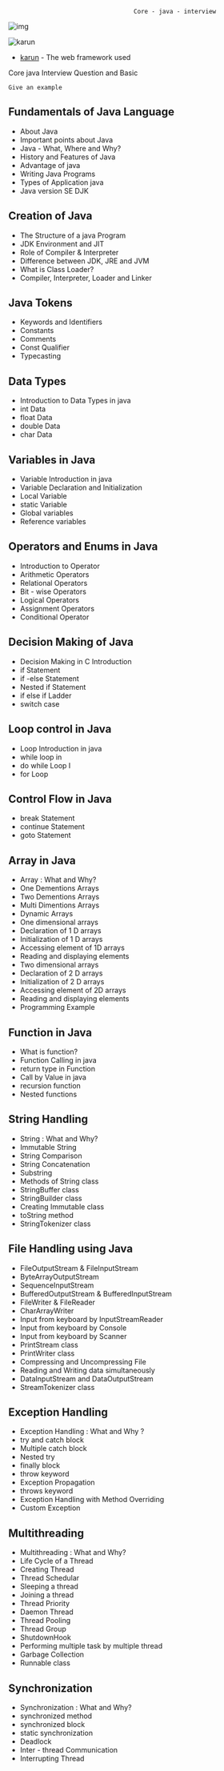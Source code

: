                                        Core - java - interview

![img](https://github.com/springkarun/core-java-interview/blob/master/assets/kk.png)


![karun](https://raw.githubusercontent.com/springkarun/core-java-interview/master/assets/kk.png)



* [karun](http://www.dropwizard.io/1.0.2/docs/) - The web framework used

Core java Interview Question and Basic

```
Give an example
```
    
## Fundamentals of Java Language
* About Java
* Important points about Java
* Java - What, Where and Why?
* History and Features of Java
* Advantage of java
* Writing Java Programs
* Types of Application java
* Java version SE DJK
    
## Creation of Java 
* The Structure of a java Program
* JDK Environment and JIT
* Role of Compiler & Interpreter
* Difference between JDK, JRE and JVM
* What is Class Loader?
* Compiler, Interpreter, Loader and Linker
    
## Java Tokens
* Keywords and Identifiers
* Constants
* Comments
* Const Qualifier
* Typecasting
    
## Data Types
* Introduction to Data Types in java
* int Data
* float Data
* double Data
* char Data
    
## Variables in Java
* Variable Introduction in java
* Variable Declaration and Initialization
* Local Variable
* static Variable
* Global variables
* Reference variables

## Operators and Enums in Java
* Introduction to Operator
* Arithmetic Operators
* Relational Operators
* Bit - wise Operators
* Logical Operators
* Assignment Operators
* Conditional Operator

## Decision Making of Java
* Decision Making in C Introduction
* if Statement
* if -else Statement
* Nested if Statement
* if else if Ladder
* switch case
    
## Loop control in Java
* Loop Introduction in java
* while loop in
* do while Loop I
* for Loop

## Control Flow in Java
* break Statement
* continue Statement
* goto Statement

## Array in Java
* Array : What and Why?
* One Dementions Arrays
* Two Dementions Arrays
* Multi Dimentions Arrays
* Dynamic Arrays
* One dimensional arrays
* Declaration of 1 D arrays
* Initialization of 1 D arrays
* Accessing element of 1D arrays
* Reading and displaying elements
* Two dimensional arrays
* Declaration of 2 D arrays
* Initialization of 2 D arrays
* Accessing element of 2D arrays
* Reading and displaying elements
* Programming Example

## Function in Java
* What is function?
* Function Calling in java
* return type in Function
* Call by Value in java
* recursion function
* Nested functions

## String Handling
* String : What and Why?
* Immutable String
* String Comparison
* String Concatenation
* Substring
* Methods of String class
* StringBuffer class
* StringBuilder class
* Creating Immutable class
* toString method
* StringTokenizer class

## File Handling using Java
* FileOutputStream & FileInputStream
* ByteArrayOutputStream
* SequenceInputStream
* BufferedOutputStream & BufferedInputStream
* FileWriter & FileReader
* CharArrayWriter
* Input from keyboard by InputStreamReader
* Input from keyboard by Console
* Input from keyboard by Scanner
* PrintStream class
* PrintWriter class
* Compressing and Uncompressing File
* Reading and Writing data simultaneously
* DataInputStream and DataOutputStream
* StreamTokenizer class

## Exception Handling
* Exception Handling : What and Why ?
* try and catch block
* Multiple catch block
* Nested try
* finally block
* throw keyword
* Exception Propagation
* throws keyword
* Exception Handling with Method Overriding
* Custom Exception

## Multithreading
* Multithreading : What and Why?
* Life Cycle of a Thread
* Creating Thread
* Thread Schedular
* Sleeping a thread
* Joining a thread
* Thread Priority
* Daemon Thread
* Thread Pooling
* Thread Group
* ShutdownHook
* Performing multiple task by multiple thread
* Garbage Collection
* Runnable class

## Synchronization
* Synchronization : What and Why?
* synchronized method
* synchronized block
* static synchronization
* Deadlock
* Inter - thread Communication
* Interrupting Thread

